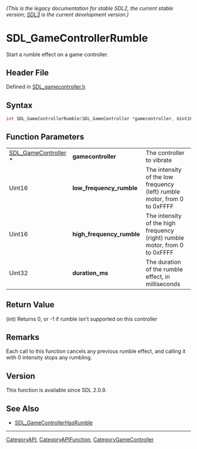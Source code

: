 ###### (This is the legacy documentation for stable SDL2, the current stable version; [SDL3](https://wiki.libsdl.org/SDL3/) is the current development version.)
# SDL_GameControllerRumble

Start a rumble effect on a game controller.

## Header File

Defined in [SDL_gamecontroller.h](https://github.com/libsdl-org/SDL/blob/SDL2/include/SDL_gamecontroller.h)

## Syntax

```c
int SDL_GameControllerRumble(SDL_GameController *gamecontroller, Uint16 low_frequency_rumble, Uint16 high_frequency_rumble, Uint32 duration_ms);
```

## Function Parameters

|                                            |                           |                                                                            |
| ------------------------------------------ | ------------------------- | -------------------------------------------------------------------------- |
| [SDL_GameController](SDL_GameController) * | **gamecontroller**        | The controller to vibrate                                                  |
| Uint16                                     | **low_frequency_rumble**  | The intensity of the low frequency (left) rumble motor, from 0 to 0xFFFF   |
| Uint16                                     | **high_frequency_rumble** | The intensity of the high frequency (right) rumble motor, from 0 to 0xFFFF |
| Uint32                                     | **duration_ms**           | The duration of the rumble effect, in milliseconds                         |

## Return Value

(int) Returns 0, or -1 if rumble isn't supported on this controller

## Remarks

Each call to this function cancels any previous rumble effect, and calling
it with 0 intensity stops any rumbling.

## Version

This function is available since SDL 2.0.9.

## See Also

- [SDL_GameControllerHasRumble](SDL_GameControllerHasRumble)

----
[CategoryAPI](CategoryAPI), [CategoryAPIFunction](CategoryAPIFunction), [CategoryGameController](CategoryGameController)

